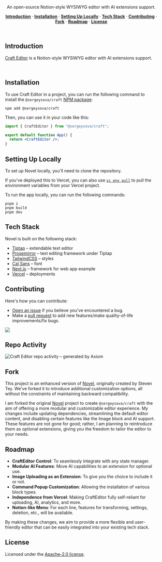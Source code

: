 <!-- <a href="https://novel.sh">
  <img alt="Novel is a Notion-style WYSIWYG editor with AI-powered autocompletions." src="https://novel.sh/opengraph-image.png">
  <h1 align="center">Novel</h1>
</a> -->

<p align="center">
  An open-source Notion-style WYSIWYG editor with AI extensions support.
</p>

<p align="center">
  <a href="#introduction"><strong>Introduction</strong></a> ·
  <a href="#installation"><strong>Installation</strong></a> ·
  <a href="#setting-up-locally"><strong>Setting Up Locally</strong></a> ·
  <a href="#tech-stack"><strong>Tech Stack</strong></a> ·
  <a href="#contributing"><strong>Contributing</strong></a> ·
  <a href="#fork"><strong>Fork</strong></a> ·
  <a href="#roadmap"><strong>Roadmap</strong></a> ·
  <a href="#license"><strong>License</strong></a>
</p>
<br/>

## Introduction

[Craft Editor](https://craft.sova.dev/) is a Notion-style WYSIWYG editor with AI extensions support.

<br />

## Installation

To use Craft Editor in a project, you can run the following command to install the `@sergeysova/craft` [NPM package](https://www.npmjs.com/package/@sergeysova/craft):

```
npm add @sergeysova/craft
```

Then, you can use it in your code like this:

```jsx
import { CraftEditor } from "@sergeysova/craft";

export default function App() {
  return <CraftEditor />;
}
```

## Setting Up Locally

To set up Novel locally, you'll need to clone the repository.

If you've deployed this to Vercel, you can also use [`vc env pull`](https://vercel.com/docs/cli/env#exporting-development-environment-variables) to pull the environment variables from your Vercel project.

To run the app locally, you can run the following commands:

```
pnpm i
pnpm build
pnpm dev
```

## Tech Stack

Novel is built on the following stack:

- [Tiptap](https://tiptap.dev/) – extendable text editor
- [Prosemirror](https://prosemirror.net/) – text editing framework under Tiptap
- [TailwindCSS](https://tailwindcss.com/) – styles
- [Cal Sans](https://github.com/calcom/font) – font
- [Next.js](https://nextjs.org/) – framework for web app example
- [Vercel](https://vercel.com) – deployments

## Contributing

Here's how you can contribute:

- [Open an issue](https://github.com/sergeysova/craft/issues) if you believe you've encountered a bug.
- Make a [pull request](https://github.com/sergeysova/craft/pull) to add new features/make quality-of-life improvements/fix bugs.

<a href="https://github.com/sergeysova/craft/graphs/contributors">
  <img src="https://contrib.rocks/image?repo=sergeysova/craft" />
</a>

## Repo Activity

![Craft Editor repo activity – generated by Axiom](https://repobeats.axiom.co/api/embed/c9165c2011497e5f71de0cc04345bdb4dc479b3d.svg)

## Fork

This project is an enhanced version of [Novel](https://github.com/steven-tey/novel), originally created by Steven Tey. We've forked it to introduce additional customization options, all without the constraints of maintaining backward compatibility.

I am forked the original [Novel](https://github.com/steven-tey/novel) project to create `@sergeysova/craft` with the aim of offering a more modular and customizable editor experience. My changes include updating dependencies, streamlining the default editor content, and disabling certain features like the Image block and AI support. These features are not gone for good; rather, I am planning to reintroduce them as optional extensions, giving you the freedom to tailor the editor to your needs.

## Roadmap

- **CraftEditor Control**: To seamlessly integrate with any state manager.
- **Modular AI Features**: Move AI capabilities to an extension for optional use.
- **Image Uploading as an Extension**: To give you the choice to include it or not.
- **Command Popup Customization**: Allowing the installation of various block types.
- **Independence from Vercel**: Making CraftEditor fully self-reliant for uploading, AI, analytics, and more.
- **Notion-like Menu**: For each line, features for transforming, settings, deletion, etc., will be available.

By making these changes, we aim to provide a more flexible and user-friendly editor that can be easily integrated into your existing tech stack.

## License

Licensed under the [Apache-2.0 license](https://github.com/sergeysova/craft/blob/main/LICENSE.md).
